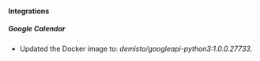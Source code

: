#### Integrations
##### Google Calendar
- Updated the Docker image to: *demisto/googleapi-python3:1.0.0.27733*.
